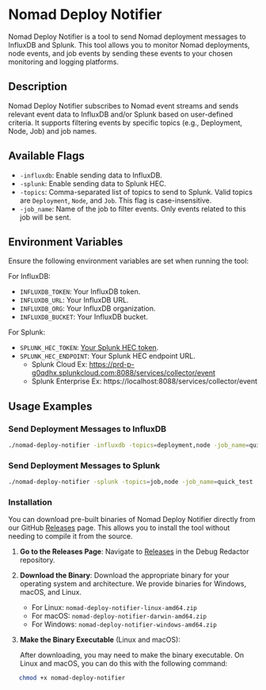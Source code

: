 # Nomad Deploy Notifier

Nomad Deploy Notifier is a tool to send Nomad deployment messages to InfluxDB and Splunk. This tool allows you to monitor Nomad deployments, node events, and job events by sending these events to your chosen monitoring and logging platforms.

## Description

Nomad Deploy Notifier subscribes to Nomad event streams and sends relevant event data to InfluxDB and/or Splunk based on user-defined criteria. It supports filtering events by specific topics (e.g., Deployment, Node, Job) and job names.

## Available Flags

- `-influxdb`: Enable sending data to InfluxDB.
- `-splunk`: Enable sending data to Splunk HEC.
- `-topics`: Comma-separated list of topics to send to Splunk. Valid topics are `Deployment`, `Node`, and `Job`. This flag is case-insensitive.
- `-job_name`: Name of the job to filter events. Only events related to this job will be sent.

## Environment Variables

Ensure the following environment variables are set when running the tool:

For InfluxDB:
- `INFLUXDB_TOKEN`: Your InfluxDB token.
- `INFLUXDB_URL`: Your InfluxDB URL.
- `INFLUXDB_ORG`: Your InfluxDB organization.
- `INFLUXDB_BUCKET`: Your InfluxDB bucket.

For Splunk:
- `SPLUNK_HEC_TOKEN`: [Your Splunk HEC token](https://kinneygroup.com/blog/http-event-collector/).
- `SPLUNK_HEC_ENDPOINT`: Your Splunk HEC endpoint URL. 
  - Splunk Cloud Ex: https://prd-p-g0qdhx.splunkcloud.com:8088/services/collector/event
  - Splunk Enterprise Ex: https://localhost:8088/services/collector/event

## Usage Examples

### Send Deployment Messages to InfluxDB

```sh
./nomad-deploy-notifier -influxdb -topics=deployment,node -job_name=quick_test
```

### Send Deployment Messages to Splunk
```sh
./nomad-deploy-notifier -splunk -topics=job,node -job_name=quick_test
```

### Installation

You can download pre-built binaries of Nomad Deploy Notifier directly from our GitHub [Releases](https://github.com/markcampv/nomad-deploy-notifier/releases) page. This allows you to install the tool without needing to compile it from the source.

1. **Go to the Releases Page**: Navigate to [Releases](https://github.com/markcampv/nomad-deploy-notifier/releases) in the Debug Redactor repository.

2. **Download the Binary**: Download the appropriate binary for your operating system and architecture. We provide binaries for Windows, macOS, and Linux.

    - For Linux: `nomad-deploy-notifier-linux-amd64.zip`
    - For macOS: `nomad-deploy-notifier-darwin-amd64.zip`
    - For Windows: `nomad-deploy-notifier-windows-amd64.zip`

3. **Make the Binary Executable** (Linux and macOS):

   After downloading, you may need to make the binary executable. On Linux and macOS, you can do this with the following command:

```sh
   chmod +x nomad-deploy-notifier 

